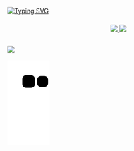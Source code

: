 [![Typing SVG](https://readme-typing-svg.herokuapp.com/?color=6fdf04&size=28&left=true&vCenter=true&width=1000&pause=0&lines=初めまして、私の名前はマクス+アレシャンドレです。;Olá,+Meu+Nome+é+Max+Alexandre;Sou+estudante+de+Ciência+da+Computação;+よろしくお願いします。)](https://git.io/typing-svg)

###

<div align="center">
  <a href="https://github.com/Maxalexandre12">
  <img height="180em" src="https://github-readme-stats.vercel.app/api?username=Maxalexandre12&show_icons=true&theme=chartreuse-dark&include_all_commits=true&count_private=true"/>
  <img height="180em" src="https://github-readme-stats.vercel.app/api/top-langs/?username=Maxalexandre12&layout=compact&langs_count=7&theme=chartreuse-dark"/>
</div>

##
<div>
<a href="https://www.linkedin.com/in/max-alexandre/" target="_blank"><img src="https://img.shields.io/badge/-LinkedIn-%230077B5?style=for-the-badge&logo=linkedin&logoColor=white" target="_blank"></a> 

![Snake animation](https://github.com/Maxalexandre12/Maxalexandre12/blob/output/github-contribution-grid-snake.svg)

<div>
